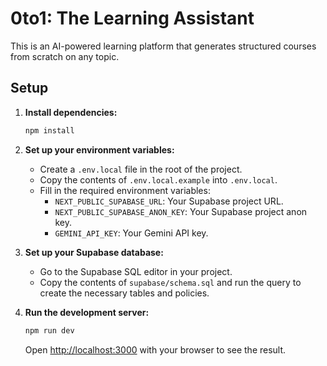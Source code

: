 # 0to1: The Learning Assistant

This is an AI-powered learning platform that generates structured courses from scratch on any topic.

## Setup

1.  **Install dependencies:**
    ```bash
    npm install
    ```

2.  **Set up your environment variables:**
    *   Create a `.env.local` file in the root of the project.
    *   Copy the contents of `.env.local.example` into `.env.local`.
    *   Fill in the required environment variables:
        *   `NEXT_PUBLIC_SUPABASE_URL`: Your Supabase project URL.
        *   `NEXT_PUBLIC_SUPABASE_ANON_KEY`: Your Supabase project anon key.
        *   `GEMINI_API_KEY`: Your Gemini API key.

3.  **Set up your Supabase database:**
    *   Go to the Supabase SQL editor in your project.
    *   Copy the contents of `supabase/schema.sql` and run the query to create the necessary tables and policies.

4.  **Run the development server:**
    ```bash
    npm run dev
    ```

    Open [http://localhost:3000](http://localhost:3000) with your browser to see the result.